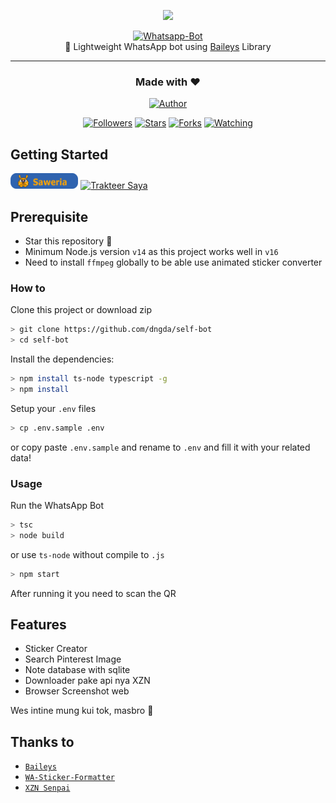 <p align="center">
<img src="https://user-images.githubusercontent.com/35982346/123402400-e57d3000-d5d1-11eb-84c0-6881b56ad370.png" height="128"/>
</p>
<p align="center">
<a href="https://github.com/dngda/self-bot"><img title="Whatsapp-Bot" src="https://img.shields.io/badge/Sero Whatsapp Bot-blue?colorB=%23ffd700&style=for-the-badge"></a>
  <br>
🤖 Lightweight WhatsApp bot using <a href="https://github.com/WhiskeySockets/Baileys">Baileys</a> Library<hr>
</p>
<h3 align="center">Made with ❤️</h3>
<p align="center">
<a href="https://github.com/dngda/"><img title="Author" src="https://img.shields.io/badge/author-dngda-blue?style=for-the-badge&logo=github"></a>
</p>
<p align="center">
<a href="https://github.com/dngda/followers"><img title="Followers" src="https://img.shields.io/github/followers/dngda?color=blue&style=flat-square"></a>
<a href="https://github.com/dngda/self-bot/stargazers/"><img title="Stars" src="https://img.shields.io/github/stars/dngda/self-bot?color=red&style=flat-square"></a>
<a href="https://github.com/dngda/self-bot/network/members"><img title="Forks" src="https://img.shields.io/github/forks/dngda/self-bot?color=red&style=flat-square"></a>
<a href="https://github.com/dngda/self-bot/watchers"><img title="Watching" src="https://img.shields.io/github/watchers/dngda/self-bot?label=watchers&color=blue&style=flat-square"></a>

## Getting Started

<a href="https://saweria.co/dngda" target="_blank"><img id="wse-buttons-preview" src=".github\saweria.png" height="25" style="border:0px;height:25px;" alt="Trakteer Saya"></a>
<a href="https://trakteer.id/dngda/tip?quantity=1" target="_blank"><img id="wse-buttons-preview" src="https://cdn.trakteer.id/images/embed/trbtn-red-3.png" height="25" style="border:0px;height:25px;" alt="Trakteer Saya"></a>

## Prerequisite

- Star this repository 🌟
- Minimum Node.js version `v14` as this project works well in `v16`
- Need to install `ffmpeg` globally to be able use animated sticker converter

### How to

Clone this project or download zip

```bash
> git clone https://github.com/dngda/self-bot
> cd self-bot
```

Install the dependencies:

```bash
> npm install ts-node typescript -g
> npm install
```

Setup your `.env` files

```bash
> cp .env.sample .env
```

or copy paste `.env.sample` and rename to `.env`
and fill it with your related data!

### Usage

Run the WhatsApp Bot

```bash
> tsc
> node build
```

or use `ts-node` without compile to `.js`

```bash
> npm start
```

After running it you need to scan the QR

## Features

- Sticker Creator
- Search Pinterest Image
- Note database with sqlite
- Downloader pake api nya XZN
- Browser Screenshot web

Wes intine mung kui tok, masbro 🙏

## Thanks to

- [`Baileys`](https://github.com/WhiskeySockets/Baileys)
- [`WA-Sticker-Formatter`](https://github.com/AlenVelocity/wa-sticker-formatter)
- [`XZN Senpai`](https://sh.xznsenpai.xyz/)
